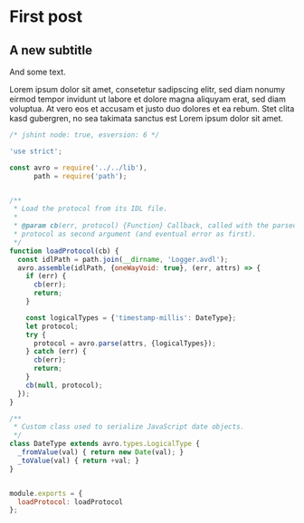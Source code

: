 # First post

## A new subtitle

And some text.

Lorem ipsum dolor sit amet, consetetur sadipscing elitr, sed diam nonumy eirmod
tempor invidunt ut labore et dolore magna aliquyam erat, sed diam voluptua. At
vero eos et accusam et justo duo dolores et ea rebum. Stet clita kasd
gubergren, no sea takimata sanctus est Lorem ipsum dolor sit amet.

```javascript
/* jshint node: true, esversion: 6 */

'use strict';

const avro = require('../../lib'),
      path = require('path');


/**
 * Load the protocol from its IDL file.
 *
 * @param cb(err, protocol) {Function} Callback, called with the parsed
 * protocol as second argument (and eventual error as first).
 */
function loadProtocol(cb) {
  const idlPath = path.join(__dirname, 'Logger.avdl');
  avro.assemble(idlPath, {oneWayVoid: true}, (err, attrs) => {
    if (err) {
      cb(err);
      return;
    }

    const logicalTypes = {'timestamp-millis': DateType};
    let protocol;
    try {
      protocol = avro.parse(attrs, {logicalTypes});
    } catch (err) {
      cb(err);
      return;
    }
    cb(null, protocol);
  });
}

/**
 * Custom class used to serialize JavaScript date objects.
 */
class DateType extends avro.types.LogicalType {
  _fromValue(val) { return new Date(val); }
  _toValue(val) { return +val; }
}


module.exports = {
  loadProtocol: loadProtocol
};
```
